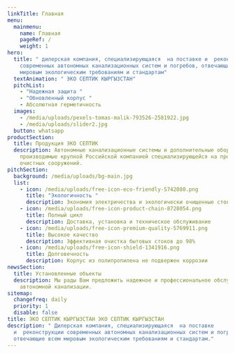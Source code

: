```yaml
---
linkTitle: Главная
menu:
  mainmenu:
    name: Главная
    pageRef: /
    weight: 1
hero:
  title: " дилерская компания, специализирующаяся  на поставке и  реконструкции
    современных автономных канализационных систем и погребов, отвечающие всем
    мировым экологическим требованиям и стандартам"
  textAnimation: " ЭКО СЕПТИК КЫРГЫЗСТАН"
  pitchList:
    - "Надежная защита "
    - "Обновленный корпус "
    - Абсолютная герметичность
  images:
    - /media/uploads/pexels-tomas-malik-793526-2581922.jpg
    - /media/uploads/slider2.jpg
  button: whatsapp
productSection:
  title: Продукция ЭКО СЕПТИК
  description: Автономные канализационные системы и дополнительные оборудования,
    производимые крупной Российской компанией специализирующейся на производстве
    очистных сооружений.
pitchSection:
  background: /media/uploads/bg-main.jpg
  list:
    - icon: /media/uploads/free-icon-eco-friendly-5742080.png
      title: "Экологичность "
      description: Экономия электричества и экологически очищенные стоки
    - icon: /media/uploads/free-icon-product-chain-8728054.png
      title: Полный цикл
      description: Доставка, установка и техническое обслуживание
    - icon: /media/uploads/free-icon-premium-quality-5769911.png
      title: Высокое качество
      description: Эффективная очистка бытовых стоков до 98%
    - icon: /media/uploads/free-icon-shield-1341916.png
      title: Долговечность
      description: Корпус из полипропилена не подвержен коррозии
newsSection:
  title: Установленные объекты
  description: Мы рады Вам предложить надежное и профессиональное обслуживание
    автономной канализации.
sitemap:
  changefreq: daily
  priority: 1
  disable: false
title: ЭКО СЕПТИК КЫРГЫЗСТАН ЭКО СЕПТИК КЫРГЫЗСТАН
description: " Дилерская компания, специализирующаяся  на поставке
  и  реконструкции современных автономных канализационных систем и погребов,
  отвечающие всем мировым экологическим требованиям и стандартам."
---
```

